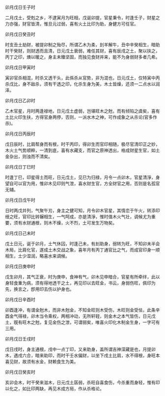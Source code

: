 卯月戊日壬子时

二月戊土，受剋之乡，不逮寅月为旺相，戊诞卯提，官星秉令，时逢壬子，财星之力亦强，财官皆清，惟旦元过弱，喜有火土比印为助，身健方可任官。

卯月戊日癸丑时

时支丑土劫财，被提卯制之殆尽，所谓乙木为柔，刲羊解牛，丑中辛癸相生，暗助时干癸财，则财透而且清，日元戊土衰弱，难任其财，喜有辰戌之土，聚以扶之，丙丁之印，燠以暖之，身主未臻坚固，而独见食财并来，能不为身弱财多者几希。

卯月戊日甲寅时

寅卯官杀相混，时杀又透干头，此係杀从官势，非为混也，日元戊土，仅特寅中丙杀戊比，身不敌杀，须有干透之印，化杀生身为美，木土皆燥，还须一二点水以润泽。

卯月戊日乙卯时

乙木官星，月时两逢禄地，日元戊土虚弱，岂堪旺木之尅，而有倾陷之虞矣，喜有土比火印生扶，方得官身两停，否则，一派水木之神，可作成象之从杀论(官多作杀)。

卯月戊日丙辰时

戊日辰时，比肩帮身而有根，时干丙印，得卯生而官印相随，极尽官清印正之妙，木火土气势顺粹，一清到底，喜有水藏支，而官之原神透出，格成财星生官，如土金杂出，则浊而不清矣。

卯月戊日丁巳时

时逢丁巳，印星得土而旺，日元戊土，见巳为归禄，月令一点卯木，官星清淨，身望自可以官为用，惟卯木见印则气泄，喜水财生官，方全财官之用，否则是名孤官无辅。

卯月戊日戊午时

日时两戊并列，气聚午刃，身主之健可知，月令卯木官星，其情恋于午火，转添印绶之旺，官印比转辗相生，一气呵成，亦是清淨，惟时值木火气壮，调候尤为重要，须有水财通根，则木不燥，火不烈，土可发生万物矣。

卯月戊日己未时

戊土日元，诞于卯月，土气休囚，时逢己未，有刦助身，弱转为旺，不知卯未半会木局，比肩化官，遂成土木交战之象，喜年月有丙丁通官比之气，而成官印身一顺相生，土少湿润，略喜水来调候。

卯月戊日庚申时

戊生卯月，其气正衰，时为庚申，食神有气，卯木见申暗合，官星有所牵绊，此以身轻食重为病，须有得地透干之土，再见印以去旺金，书云，身弱伤旺，佩印为先，换言之，卽用印去伤以护身也。

卯月戊日辛酉时

卯酉逢冲，有谓金尅木，而非木尅金，不知金旺则木受伤，木旺则金受怯，此条辛酉金气得禄，卯木当令乘权，两相冲动，无所轩轾，则金木之本气皆伤，日元戊土，旣有旺木之尅，复见金伤之泄，可谓弱矣，唯喜火印化木制金生身，一字可有三用。

卯月戊日壬戌时

戊日戌时，身主通根，戌中一点丁印，又来助身，盖所谓吉神深藏是也，月提卯木，遇戌六合，暗来助印，而时干壬水偏财，以坐下戌土比肩，水不得根，身旺本喜见财，故须有水金，财赖食生为美。

卯月戊日癸亥时

亥卯会木，时干癸来滋木，日元戊土孱弱，杀旺自喜食伤，今杀重而身轻，惟有印以化之，如比印两缺，再见木成方局，作从杀格论。

